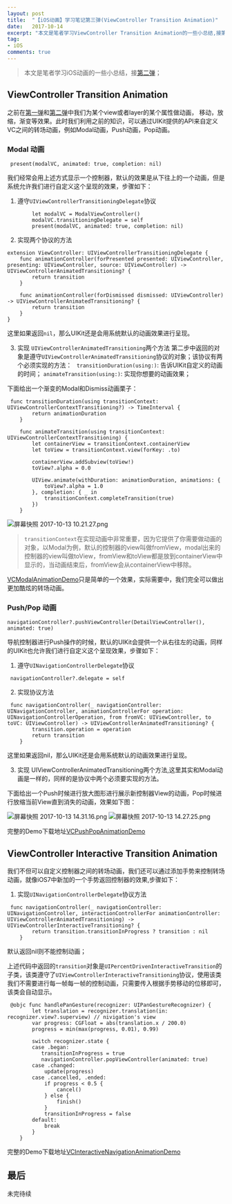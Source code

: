 ```yaml
---
layout: post
title:  "【iOS动画】学习笔记第三弹(ViewController Transition Animation)"
date:   2017-10-14
excerpt: "本文是笔者学习ViewController Transition Animation的一些小总结,接第二弹"
tag:
- iOS
comments: true
---
```


>  本文是笔者学习iOS动画的一些小总结，接[第二弹](http://www.longjianjiang.com/animation-second/)；

## ViewController Transition Animation

之前在[第一弹](http://www.longjianjiang.com/animation-first/)和[第二弹](http://www.longjianjiang.com/animation-second/)中我们为某个view或者layer的某个属性做动画， 移动，放缩，渐变等效果。此时我们利用之前的知识，可以通过UIKit提供的API来自定义VC之间的转场动画，例如Modal动画，Push动画，Pop动画。

### Modal 动画


```
 present(modalVC, animated: true, completion: nil)
```


我们经常会用上述方式显示一个控制器，默认的效果是从下往上的一个动画，但是系统允许我们进行自定义这个呈现的效果，步骤如下：

1. 遵守`UIViewControllerTransitioningDelegate`协议

```
        let modalVC = ModalViewController()
        modalVC.transitioningDelegate = self
        present(modalVC, animated: true, completion: nil)
```

2. 实现两个协议的方法

```
extension ViewController: UIViewControllerTransitioningDelegate {
    func animationController(forPresented presented: UIViewController, presenting: UIViewController, source: UIViewController) -> UIViewControllerAnimatedTransitioning? {
        return transition
    }
    
    func animationController(forDismissed dismissed: UIViewController) -> UIViewControllerAnimatedTransitioning? {
        return transition
    }
}
```

这里如果返回`nil`，那么UIKit还是会用系统默认的动画效果进行呈现。

3. 实现 `UIViewControllerAnimatedTransitioning`两个方法
第二步中返回的对象是遵守`UIViewControllerAnimatedTransitioning`协议的对象；该协议有两个必须实现的方法：
` transitionDuration(using:)`: 告诉UIKit自定义的动画的时间；
`animateTransition(using:)`: 实现你想要的动画效果；

下面给出一个渐变的Modal和Dismiss动画栗子：

```
 func transitionDuration(using transitionContext: UIViewControllerContextTransitioning?) -> TimeInterval {
        return animationDuration
    }
    
    func animateTransition(using transitionContext: UIViewControllerContextTransitioning) {
        let containerView = transitionContext.containerView
        let toView = transitionContext.view(forKey: .to)
        
        containerView.addSubview(toView!)
        toView?.alpha = 0.0
        
        UIView.animate(withDuration: animationDuration, animations: {
            toView?.alpha = 1.0
        }, completion: { _ in
            transitionContext.completeTransition(true)
        })
    }
```


![屏幕快照 2017-10-13 10.21.27.png](http://ocigwe4cv.bkt.clouddn.com/animation_third_1.png)

> `transitionContext`在实现动画中非常重要，因为它提供了你需要做动画的对象，以Modal为例，默认的控制器的view叫做fromView，modal出来的控制器的view叫做toView，fromView和toView都是放到containerView中显示的，当动画结束后，fromView会从containerView中移除。

[VCModalAnimationDemo](https://github.com/longjianjiang/BlogDemo/tree/master/VCModalAnimationDemo)只是简单的一个效果，实际需要中，我们完全可以做出更加酷炫的转场动画。

### Push/Pop 动画
```
navigationController?.pushViewController(DetailViewController(), animated: true)
```
导航控制器进行Push操作的时候，默认的UIKit会提供一个从右往左的动画，同样的UIKit也允许我们进行自定义这个呈现效果，步骤如下：

1. 遵守`UINavigationControllerDelegate`协议
```
 navigationController?.delegate = self
```

2. 实现协议方法
```
 func navigationController(_ navigationController: UINavigationController, animationControllerFor operation: UINavigationControllerOperation, from fromVC: UIViewController, to toVC: UIViewController) -> UIViewControllerAnimatedTransitioning? {
        transition.operation = operation
        return transition
    }
```
这里如果返回nil，那么UIKit还是会用系统默认的动画效果进行呈现。

3. 实现 UIViewControllerAnimatedTransitioning两个方法,这里其实和Modal动画是一样的，同样的是协议中两个必须要实现的方法。

下面给出一个Push时候进行放大图形进行展示新控制器View的动画，Pop时候进行放缩当前View直到消失的动画，效果如下图：

![屏幕快照 2017-10-13 14.31.16.png](http://ocigwe4cv.bkt.clouddn.com/animation_third_2.png)
![屏幕快照 2017-10-13 14.27.25.png](http://ocigwe4cv.bkt.clouddn.com/animation_third_3.png)

完整的Demo下载地址[VCPushPopAnimationDemo](https://github.com/longjianjiang/BlogDemo/tree/master/VCPushPopAnimationDemo)


## ViewController Interactive Transition Animation
我们不但可以自定义控制器之间的转场动画，我们还可以通过添加手势来控制转场动画，就像iOS7中新加的一个手势返回控制器的效果,步骤如下：

1. 实现`UINavigationControllerDelegate`协议方法

```
 func navigationController(_ navigationController: UINavigationController, interactionControllerFor animationController: UIViewControllerAnimatedTransitioning) -> UIViewControllerInteractiveTransitioning? {
        return transition.transitionInProgress ? transition : nil
    }
```
默认返回nil则不能控制动画；

上述代码中返回的`transition`对象是`UIPercentDrivenInteractiveTransition`的子类，该类遵守了`UIViewControllerInteractiveTransitioning`协议，使用该类我们不需要进行每一帧每一帧的控制动画，只需要传入根据手势移动的位移即可，该类会自动显示。

```
 @objc func handlePanGesture(recognizer: UIPanGestureRecognizer) {
        let translation = recognizer.translation(in: recognizer.view?.superview) // nivigation's view
        var progress: CGFloat = abs(translation.x / 200.0)
        progress = min(max(progress, 0.01), 0.99)
        
        switch recognizer.state {
        case .began:
           transitionInProgress = true
           navigationController.popViewController(animated: true)
        case .changed:
            update(progress)
        case .cancelled, .ended:
            if progress < 0.5 {
                cancel()
            } else {
                finish()
            }
            transitionInProgress = false
        default:
            break
        }
    }
```
完整的Demo下载地址[VCInteractiveNavigationAnimationDemo](https://github.com/longjianjiang/BlogDemo/tree/master/VCInteractiveNavigationAnimation)

## 最后
未完待续
